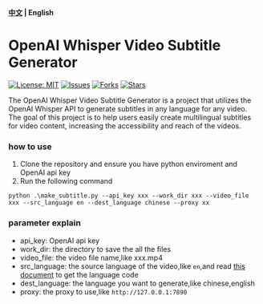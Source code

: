 **[中文](./README-CN.md) | English**

# OpenAI Whisper Video Subtitle Generator

[![License: MIT](https://img.shields.io/badge/License-MIT-green.svg)](https://opensource.org/licenses/MIT)
[![Issues](https://img.shields.io/github/issues/guaguaguaxia/video_subtitle.svg)](https://github.com/guaguaguaxia/video_subtitle/issues)
[![Forks](https://img.shields.io/github/forks/guaguaguaxia/video_subtitle.svg)](https://github.com/guaguaguaxia/video_subtitle/network)
[![Stars](https://img.shields.io/github/stars/guaguaguaxia/video_subtitle.svg)](https://github.com/guaguaguaxia/video_subtitle/stargazers)

The OpenAI Whisper Video Subtitle Generator is a project that utilizes the OpenAI Whisper API to generate subtitles in any language for any video. The goal of this project is to help users easily create multilingual subtitles for video content, increasing the accessibility and reach of the videos.


### how to use
1. Clone the repository and ensure you have python enviroment and OpenAI api key
2. Run the following command
```
python .\make_subtitle.py --api_key xxx --work_dir xxx --video_file xxx --src_language en --dest_language chinese --proxy xx
```

### parameter explain
- api_key: OpenAI api key
- work_dir: the directory to save the all the files 
- video_file: the video file name,like xxx.mp4
- src_language: the source language of the video,like `en`,and read [this document]("https://en.wikipedia.org/wiki/List_of_ISO_639-1_codes") to get the language code
- dest_language: the language you want to generate,like chinese,english
- proxy: the proxy to use,like `http://127.0.0.1:7890`